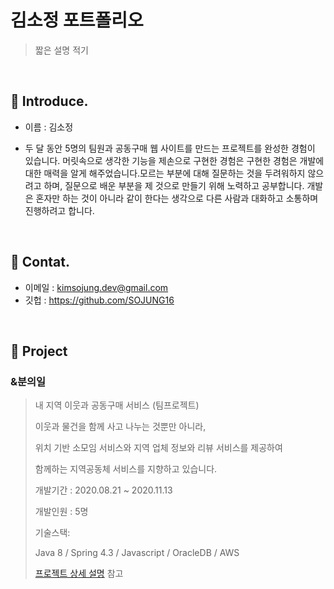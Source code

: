 # 김소정 포트폴리오
> 짧은 설명 적기

</br>

## :pushpin: Introduce.

- 이름 : 김소정

- 두 달 동안 5명의 팀원과 공동구매 웹 사이트를 만드는 프로젝트를 완성한 경험이 있습니다. 머릿속으로 생각한 기능을 제손으로 구현한 경험은 구현한 경험은 개발에 대한 매력을 알게 해주었습니다.모르는 부분에 대해 질문하는 것을 두려워하지 않으려고 하며, 질문으로 배운 부분을 제 것으로 만들기 위해 노력하고 공부합니다. 개발은 혼자만 하는 것이 아니라 같이 한다는 생각으로 다른 사람과 대화하고 소통하며 진행하려고 합니다.


</br>

## :pushpin: Contat.

- 이메일 : kimsojung.dev@gmail.com
- 깃헙 :  https://github.com/SOJUNG16

</br>

## :pushpin: Project

### &분의일 

> 내 지역 이웃과 공동구매 서비스 (팀프로젝트) 
>
> 이웃과 물건을 함께 사고 나누는 것뿐만 아니라, 
>
> 위치 기반 소모임 서비스와 지역 업체 정보와 리뷰 서비스를 제공하여 
>
> 함께하는 지역공동체 서비스를 지향하고 있습니다.
>
> 개발기간  : 2020.08.21 ~ 2020.11.13
>
> 개발인원  : 5명
>
>  
>
> 기술스택:
>
> Java 8 / Spring 4.3 / Javascript / OracleDB / AWS 
>
>  
>
> [ 프로젝트 상세 설명](https://github.com/SOJUNG16/andOne) 참고

